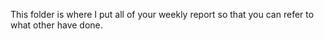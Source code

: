 This folder is where I put all of your weekly report so that you can refer to what other have done. 

